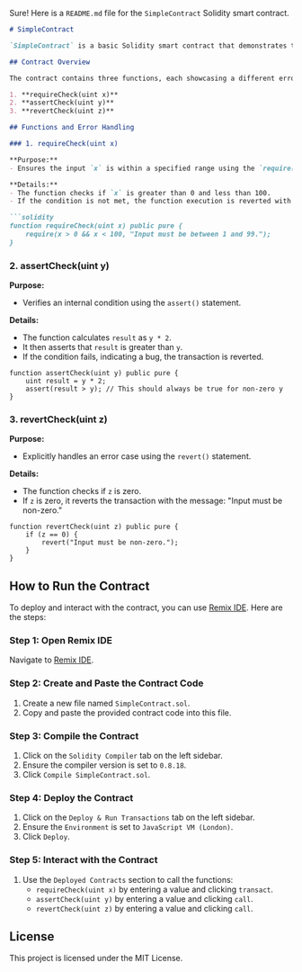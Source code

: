 Sure! Here is a `README.md` file for the `SimpleContract` Solidity smart contract.

```markdown
# SimpleContract

`SimpleContract` is a basic Solidity smart contract that demonstrates the usage of three essential error handling mechanisms in Solidity: `require()`, `assert()`, and `revert()`. These mechanisms help enforce conditions and handle errors in smart contracts.

## Contract Overview

The contract contains three functions, each showcasing a different error handling mechanism:

1. **requireCheck(uint x)**
2. **assertCheck(uint y)**
3. **revertCheck(uint z)**

## Functions and Error Handling

### 1. requireCheck(uint x)

**Purpose:**
- Ensures the input `x` is within a specified range using the `require()` statement.

**Details:**
- The function checks if `x` is greater than 0 and less than 100.
- If the condition is not met, the function execution is reverted with the message: "Input must be between 1 and 99."

```solidity
function requireCheck(uint x) public pure {
    require(x > 0 && x < 100, "Input must be between 1 and 99.");
}
```

### 2. assertCheck(uint y)

**Purpose:**
- Verifies an internal condition using the `assert()` statement.

**Details:**
- The function calculates `result` as `y * 2`.
- It then asserts that `result` is greater than `y`.
- If the condition fails, indicating a bug, the transaction is reverted.

```solidity
function assertCheck(uint y) public pure {
    uint result = y * 2;
    assert(result > y); // This should always be true for non-zero y
}
```

### 3. revertCheck(uint z)

**Purpose:**
- Explicitly handles an error case using the `revert()` statement.

**Details:**
- The function checks if `z` is zero.
- If `z` is zero, it reverts the transaction with the message: "Input must be non-zero."

```solidity
function revertCheck(uint z) public pure {
    if (z == 0) {
        revert("Input must be non-zero.");
    }
}
```

## How to Run the Contract

To deploy and interact with the contract, you can use [Remix IDE](https://remix.ethereum.org/). Here are the steps:

### Step 1: Open Remix IDE
Navigate to [Remix IDE](https://remix.ethereum.org/).

### Step 2: Create and Paste the Contract Code
1. Create a new file named `SimpleContract.sol`.
2. Copy and paste the provided contract code into this file.

### Step 3: Compile the Contract
1. Click on the `Solidity Compiler` tab on the left sidebar.
2. Ensure the compiler version is set to `0.8.18`.
3. Click `Compile SimpleContract.sol`.

### Step 4: Deploy the Contract
1. Click on the `Deploy & Run Transactions` tab on the left sidebar.
2. Ensure the `Environment` is set to `JavaScript VM (London)`.
3. Click `Deploy`.

### Step 5: Interact with the Contract
1. Use the `Deployed Contracts` section to call the functions:
   - `requireCheck(uint x)` by entering a value and clicking `transact`.
   - `assertCheck(uint y)` by entering a value and clicking `call`.
   - `revertCheck(uint z)` by entering a value and clicking `call`.

## License

This project is licensed under the MIT License.
```
